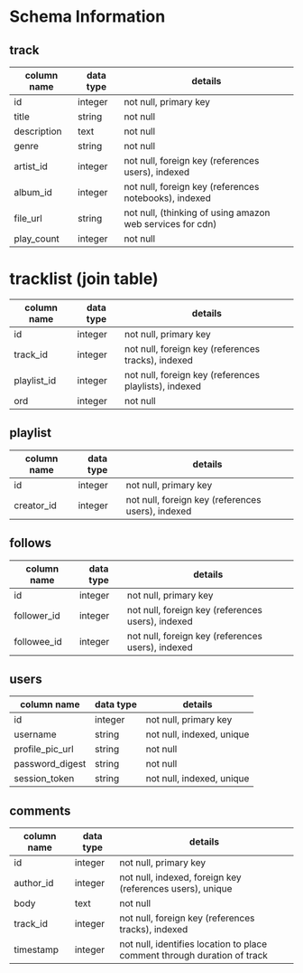 # Schema Information



## track
column name | data type | details
------------|-----------|-----------------------
id          | integer   | not null, primary key
title       | string    | not null
description | text      | not null
genre       | string    | not null
artist_id   | integer   | not null, foreign key (references users), indexed
album_id    | integer   | not null, foreign key (references notebooks), indexed
file_url    | string    | not null, (thinking of using amazon web services for cdn)
play_count  | integer   | not null

# tracklist (join table)
column name | data type | details
------------|-----------|-----------------------
id          | integer   | not null, primary key
track_id    | integer   | not null, foreign key (references tracks), indexed
playlist_id | integer   | not null, foreign key (references playlists), indexed
ord         | integer   | not null

## playlist
column name | data type | details
------------|-----------|-----------------------
id          | integer   | not null, primary key
creator_id  | integer   | not null, foreign key (references users), indexed

## follows
column name | data type | details
------------|-----------|-----------------------
id          | integer   | not null, primary key
follower_id | integer   | not null, foreign key (references users), indexed
followee_id | integer   | not null, foreign key (references users), indexed

## users
column name     | data type | details
----------------|-----------|-----------------------
id              | integer   | not null, primary key
username        | string    | not null, indexed, unique
profile_pic_url | string    | not null
password_digest | string    | not null
session_token   | string    | not null, indexed, unique


## comments
column name     | data type | details
----------------|-----------|-----------------------
id              | integer   | not null, primary key
author_id       | integer   | not null, indexed, foreign key (references users), unique
body            | text      | not null
track_id        | integer   | not null, foreign key (references tracks), indexed
timestamp       | integer   | not null, identifies location to place comment through duration of track
